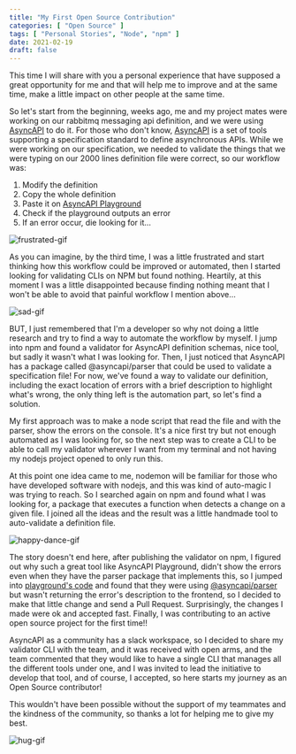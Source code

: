 ```yaml
---
title: "My First Open Source Contribution"
categories: [ "Open Source" ]
tags: [ "Personal Stories", "Node", "npm" ]
date: 2021-02-19
draft: false
---
```


This time I will share with you a personal experience that have supposed a great opportunity for me and that will help me
to improve and at the same time, make a little impact on other people at the same time.

So let's start from the beginning, weeks ago, me and my project mates were working on our rabbitmq messaging api definition,
and we were using [AsyncAPI](https://www.asyncapi.com/) to do it. For those who don't know, [AsyncAPI](https://www.asyncapi.com/) is a set of tools supporting a specification standard to
define asynchronous APIs. While we were working on our specification, we needed to validate the things that we were typing on our 2000 lines
definition file were correct, so our workflow was:

1. Modify the definition
2. Copy the whole definition
3. Paste it on [AsyncAPI Playground](https://playground.asyncapi.io/)
4. Check if the playground outputs an error
5. If an error occur, die looking for it...

![frustrated-gif](https://media.giphy.com/media/OOezqqxPB8aJ2/giphy.gif)

As you can imagine, by the third time, I was a little frustrated and start thinking how this workflow could be improved or
automated, then I started looking for validating CLIs on NPM but found nothing. Heartily, at this moment I was a little disappointed
because finding nothing meant that I won't be able to avoid that painful workflow I mention above...

![sad-gif](https://media.giphy.com/media/ChX3hzy5CkXsI/giphy.gif)

BUT, I just remembered that I'm a developer so why not doing a little research and try to find a way to automate the workflow by
myself. I jump into npm and found a validator for AsyncAPI definition schemas, nice tool, but sadly it wasn't what I
was looking for. Then, I just noticed that AsyncAPI has a package called @asyncapi/parser that could be used to validate a
specification file! For now, we've found a way to validate our definition, including the exact location of errors with a brief
description to highlight what's wrong, the only thing left is the automation part, so let's find a solution.

My first approach was to make a node script that read the file and with the parser, show the errors on the console. It's a
nice first try but not enough automated as I was looking for, so the next step was to create a CLI to be able to call my
validator wherever I want from my terminal and not having my nodejs project opened to only run this.

At this point one idea came to me, nodemon will be familiar for those who have developed software with nodejs, and this was kind
of auto-magic I was trying to reach. So I searched again on npm and found what I was looking for, a package that executes a function
when detects a change on a given file. I joined all the ideas and the result was a little handmade tool to auto-validate a definition file.

![happy-dance-gif](https://media.giphy.com/media/M8NYTBgXbWc7u/giphy.gif)

The story doesn't end here, after publishing the validator on npm, I figured out why such a great tool like AsyncAPI Playground, didn't
show the errors even when they have the parser package that implements this, so I jumped into [playground's code](https://github.com/asyncapi/playground) and found that they were
using [@asyncapi/parser](https://www.npmjs.com/package/@asyncapi/parser) but wasn't returning the error's description to the frontend, so I decided to make that little change and send
a Pull Request. Surprisingly, the changes I made were ok and accepted fast. Finally, I was contributing to an active open source
project for the first time!!

AsyncAPI as a community has a slack workspace, so I decided to share my validator CLI with the team, and it was received with open arms,
and the team commented that they would like to have a single CLI that manages all the different tools under one, and I was
invited to lead the initiative to develop that tool, and of course, I accepted, so here starts my journey as an Open Source
contributor!

This wouldn't have been possible without the support of my teammates and the kindness of the community, so thanks a lot for helping me to
give my best.

![hug-gif](https://media.giphy.com/media/QbkL9WuorOlgI/giphy.gif)
